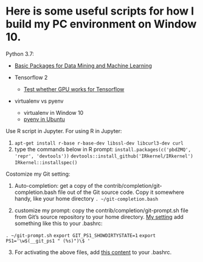 # Here is some useful scripts for how I build my PC environment on Window 10.


Python 3.7:
* [Basic Packages for Data Mining and Machine Learning](requirements.txt)
* Tensorflow 2
	+ [Test whether GPU works for Tensorflow](tf_gpu_test.py)

* virtualenv vs pyenv
	+ virtualenv in Window 10
	+ [pyenv in Ubuntu](install_pyenv.sh)


Use R script in Jupyter. For using R in Jupyter:
1. `apt-get install r-base r-base-dev libssl-dev libcurl3-dev curl`
2. type the commands below in R prompt:
`install.packages(c('pbdZMQ', 'repr', 'devtools'))`
`devtools::install_github('IRkernel/IRkernel') `
`IRkernel::installspec()`


Costomize my Git setting:
1. Auto-completion: get a copy of the contrib/completion/git-completion.bash file out of the Git source code. Copy it somewhere handy, like your home directory
`. ~/git-completion.bash`

2. customize my prompt: copy the contrib/completion/git-prompt.sh file from Git’s source repository to your home directory. [My setting](git_workspace\git-prompt.sh)
add something like this to your .bashrc:

`. ~/git-prompt.sh`
`export GIT_PS1_SHOWDIRTYSTATE=1`
`export PS1='\w$(__git_ps1 " (%s)")\$ '`

3. For activating the above files, add [this content](git_workspace\bash_profile_for_git.txt) to your .bashrc.
